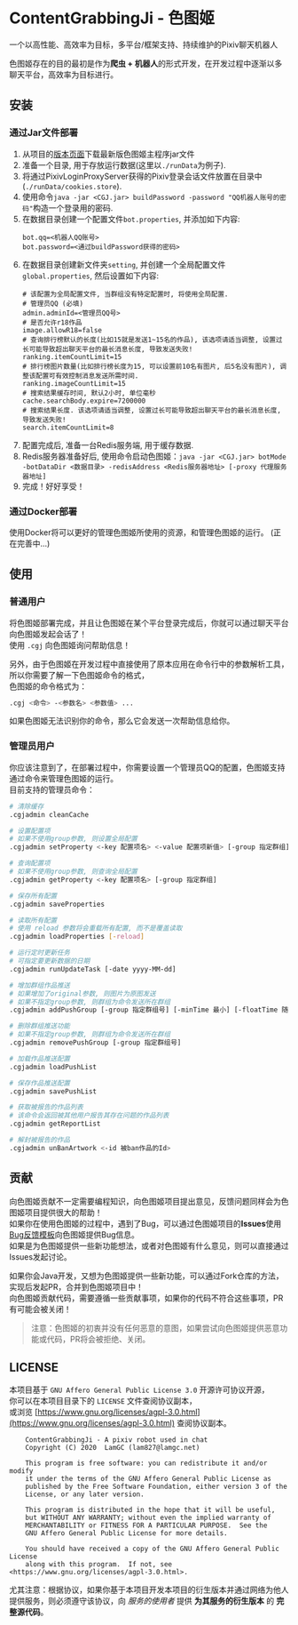 # ContentGrabbingJi - 色图姬 #
一个以高性能、高效率为目标，多平台/框架支持、持续维护的Pixiv聊天机器人  

色图姬存在的目的最初是作为**爬虫 + 机器人**的形式开发，在开发过程中逐渐以多聊天平台，高效率为目标进行。

## 安装 ##
### 通过Jar文件部署 ###
1. 从项目的[版本页面](https://github.com/LamGC/ContentGrabbingJi/releases)下载最新版色图姬主程序jar文件
2. 准备一个目录, 用于存放运行数据(这里以`./runData`为例子).
3. 将通过PixivLoginProxyServer获得的Pixiv登录会话文件放置在目录中(`./runData/cookies.store`).
4. 使用命令`java -jar <CGJ.jar> buildPassword -password "QQ机器人账号的密码"`构造一个登录用的密码.
5. 在数据目录创建一个配置文件`bot.properties`, 并添加如下内容:
    ```properties
    bot.qq=<机器人QQ账号>
    bot.password=<通过buildPassword获得的密码>
    ```
6. 在数据目录创建新文件夹`setting`, 并创建一个全局配置文件`global.properties`, 然后设置如下内容:
    ```properties
    # 该配置为全局配置文件, 当群组没有特定配置时, 将使用全局配置.
    # 管理员QQ (必填)
    admin.adminId=<管理员QQ号>
    # 是否允许r18作品
    image.allowR18=false
    # 查询排行榜默认的长度(比如15就是发送1~15名的作品), 该选项请适当调整, 设置过长可能导致超出聊天平台的最长消息长度, 导致发送失败!
    ranking.itemCountLimit=15
    # 排行榜图片数量(比如排行榜长度为15, 可以设置前10名有图片, 后5名没有图片), 调整该配置可有效控制消息发送所需时间.
    ranking.imageCountLimit=15
    # 搜索结果缓存时间, 默认2小时, 单位毫秒
    cache.searchBody.expire=7200000
    # 搜索结果长度. 该选项请适当调整, 设置过长可能导致超出聊天平台的最长消息长度, 导致发送失败!
    search.itemCountLimit=8
    ```
7. 配置完成后, 准备一台Redis服务端, 用于缓存数据.
8. Redis服务器准备好后, 使用命令启动色图姬：`java -jar <CGJ.jar> botMode -botDataDir <数据目录> -redisAddress <Redis服务器地址> [-proxy 代理服务器地址]`
9. 完成！好好享受！

### 通过Docker部署 ###
使用Docker将可以更好的管理色图姬所使用的资源，和管理色图姬的运行。
(正在完善中...)

## 使用 ##
### 普通用户 ###
将色图姬部署完成，并且让色图姬在某个平台登录完成后，你就可以通过聊天平台向色图姬发起会话了！  
使用 `.cgj` 向色图姬询问帮助信息！  

另外，由于色图姬在开发过程中直接使用了原本应用在命令行中的参数解析工具，所以你需要了解一下色图姬命令的格式，  
色图姬的命令格式为：
```bash
.cgj <命令> -<参数名> <参数值> ...
```
如果色图姬无法识别你的命令，那么它会发送一次帮助信息给你。

### 管理员用户 ###
你应该注意到了，在部署过程中，你需要设置一个管理员QQ的配置，色图姬支持通过命令来管理色图姬的运行。  
目前支持的管理员命令：
```bash
# 清除缓存
.cgjadmin cleanCache

# 设置配置项
# 如果不使用group参数, 则设置全局配置
.cgjadmin setProperty <-key 配置项名> <-value 配置项新值> [-group 指定群组]

# 查询配置项
# 如果不使用group参数, 则查询全局配置
.cgjadmin getProperty <-key 配置项名> [-group 指定群组]

# 保存所有配置
.cgjadmin saveProperties

# 读取所有配置
# 使用 reload 参数将会重载所有配置, 而不是覆盖读取
.cgjadmin loadProperties [-reload]

# 运行定时更新任务
# 可指定要更新数据的日期
.cgjadmin runUpdateTask [-date yyyy-MM-dd]

# 增加群组作品推送
# 如果增加了original参数, 则图片为原图发送
# 如果不指定group参数, 则群组为命令发送所在群组
.cgjadmin addPushGroup [-group 指定群组号] [-minTime 最小] [-floatTime 随机时间范围] [-rankingStart 排行榜起始排名] [-rankingStop 排行榜结束排名] [-mode 排行榜模式] [-type 排行榜类型] [-original]

# 删除群组推送功能
# 如果不指定group参数, 则群组为命令发送所在群组
.cgjadmin removePushGroup [-group 指定群组号]

# 加载作品推送配置
.cgjadmin loadPushList

# 保存作品推送配置
.cgjadmin savePushList

# 获取被报告的作品列表
# 该命令会返回被其他用户报告其存在问题的作品列表
.cgjadmin getReportList

# 解封被报告的作品
.cgjadmin unBanArtwork <-id 被ban作品的Id>

```

## 贡献 ##
向色图姬贡献不一定需要编程知识，向色图姬项目提出意见，反馈问题同样会为色图姬项目提供很大的帮助！  
如果你在使用色图姬的过程中，遇到了Bug，可以通过色图姬项目的**Issues**使用[Bug反馈模板](https://github.com/LamGC/ContentGrabbingJi/issues/new?assignees=&labels=bug&template=Bug_Report.md&title=)向色图姬提供Bug信息。  
如果是为色图姬提供一些新功能想法，或者对色图姬有什么意见，则可以直接通过Issues发起讨论。

如果你会Java开发，又想为色图姬提供一些新功能，可以通过Fork仓库的方法，实现后发起PR，合并到色图姬项目中！  
向色图姬贡献代码，需要遵循一些贡献事项，如果你的代码不符合这些事项，PR有可能会被关闭！  
> 注意：色图姬的初衷并没有任何恶意的意图，如果尝试向色图姬提供恶意功能或代码，PR将会被拒绝、关闭。

## LICENSE ##
本项目基于 `GNU Affero General Public License 3.0` 开源许可协议开源，  
你可以在本项目目录下的 `LICENSE` 文件查阅协议副本，  
或浏览 [https://www.gnu.org/licenses/agpl-3.0.html](https://www.gnu.org/licenses/agpl-3.0.html) 查阅协议副本。
```
    ContentGrabbingJi - A pixiv robot used in chat
    Copyright (C) 2020  LamGC (lam827@lamgc.net)

    This program is free software: you can redistribute it and/or modify
    it under the terms of the GNU Affero General Public License as
    published by the Free Software Foundation, either version 3 of the
    License, or any later version.

    This program is distributed in the hope that it will be useful,
    but WITHOUT ANY WARRANTY; without even the implied warranty of
    MERCHANTABILITY or FITNESS FOR A PARTICULAR PURPOSE.  See the
    GNU Affero General Public License for more details.

    You should have received a copy of the GNU Affero General Public License
    along with this program.  If not, see <https://www.gnu.org/licenses/agpl-3.0.html>.
```
尤其注意：根据协议，如果你基于本项目开发本项目的衍生版本并通过网络为他人提供服务，则必须遵守该协议，向 *服务的使用者* 提供 **为其服务的衍生版本** 的 **完整源代码**。
